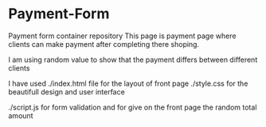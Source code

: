 # Payment-Form
Payment form container repository
This page is payment page where clients can make payment after completing there shoping.
 
I am using random value to show that the payment differs between different clients 

I have used ./index.html file for the layout of front page 
./style.css for the beautifull design and user interface

./script.js for form validation and for give on the front page the random total amount 

